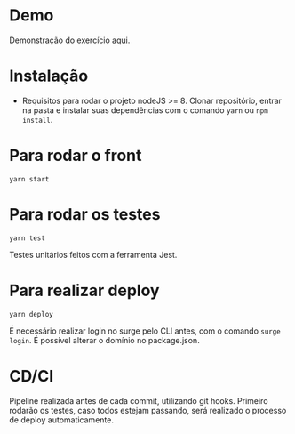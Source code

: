 # Demo
Demonstração do exercício [aqui](http://book-finder-test.surge.sh/).

# Instalação 
- Requisitos para rodar o projeto nodeJS >= 8. Clonar repositório, entrar na pasta e instalar suas dependências com o comando `yarn` ou `npm install`.

# Para rodar o front
```
yarn start
```

# Para rodar os testes
```
yarn test
```
Testes unitários feitos com a ferramenta Jest.

# Para realizar deploy
```
yarn deploy
```
É necessário realizar login no surge pelo CLI antes, com o comando `surge login`.
É possível alterar o domínio no package.json.

# CD/CI

Pipeline realizada antes de cada commit, utilizando git hooks. 
Primeiro rodarão os testes, caso todos estejam passando, será realizado o processo de deploy automaticamente.




